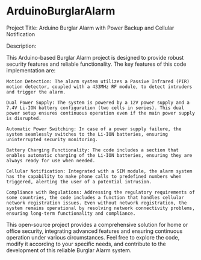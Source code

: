 # ArduinoBurglarAlarm
Project Title: Arduino Burglar Alarm with Power Backup and Cellular Notification

Description:

This Arduino-based Burglar Alarm project is designed to provide robust security features and reliable functionality. The key features of this code implementation are:

    Motion Detection: The alarm system utilizes a Passive Infrared (PIR) motion detector, coupled with a 433MHz RF module, to detect intruders and trigger the alarm.

    Dual Power Supply: The system is powered by a 12V power supply and a 7.4V Li-ION battery configuration (two cells in series). This dual power setup ensures continuous operation even if the main power supply is disrupted.

    Automatic Power Switching: In case of a power supply failure, the system seamlessly switches to the Li-ION batteries, ensuring uninterrupted security monitoring.

    Battery Charging Functionality: The code includes a section that enables automatic charging of the Li-ION batteries, ensuring they are always ready for use when needed.

    Cellular Notification: Integrated with a SIM module, the alarm system has the capability to make phone calls to predefined numbers when triggered, alerting the user of a potential intrusion.

    Compliance with Regulations: Addressing the regulatory requirements of some countries, the code includes a function that handles cellular network registration issues. Even without network registration, the system remains operational by resolving network connectivity problems, ensuring long-term functionality and compliance.

This open-source project provides a comprehensive solution for home or office security, integrating advanced features and ensuring continuous operation under various circumstances. Feel free to explore the code, modify it according to your specific needs, and contribute to the development of this reliable Burglar Alarm system.
